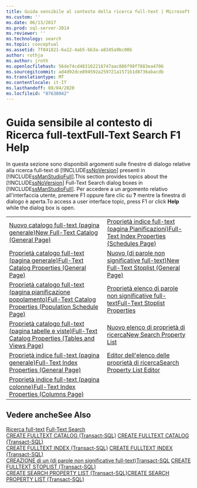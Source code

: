```yaml
---
title: Guida sensibile al contesto della ricerca full-text | Microsoft Docs
ms.custom: ''
ms.date: 06/13/2017
ms.prod: sql-server-2014
ms.reviewer: ''
ms.technology: search
ms.topic: conceptual
ms.assetid: 7f041821-6a12-4ab5-bb3a-a8345a9bc00b
author: rothja
ms.author: jroth
ms.openlocfilehash: 56de74cd483162216747aac806f98f7883ea4706
ms.sourcegitcommit: ad4d92dce894592a259721a1571b1d8736abacdb
ms.translationtype: MT
ms.contentlocale: it-IT
ms.lasthandoff: 08/04/2020
ms.locfileid: "87638042"
---
```

# <a name="full-text-search-f1-help"></a><span data-ttu-id="66bcd-102">Guida sensibile al contesto di Ricerca full-text</span><span class="sxs-lookup"><span data-stu-id="66bcd-102">Full-Text Search F1 Help</span></span>
  <span data-ttu-id="66bcd-103">In questa sezione sono disponibili argomenti sulle finestre di dialogo relative alla ricerca full-text di [!INCLUDE[ssNoVersion](../includes/ssnoversion-md.md)] presenti in [!INCLUDE[ssManStudioFull](../includes/ssmanstudiofull-md.md)].</span><span class="sxs-lookup"><span data-stu-id="66bcd-103">This section provides topics about the [!INCLUDE[ssNoVersion](../includes/ssnoversion-md.md)] Full-Text Search dialog boxes in [!INCLUDE[ssManStudioFull](../includes/ssmanstudiofull-md.md)].</span></span> <span data-ttu-id="66bcd-104">Per accedere a un argomento relativo all'interfaccia utente, premere F1 oppure fare clic su **?** mentre la finestra di dialogo è aperta.</span><span class="sxs-lookup"><span data-stu-id="66bcd-104">To access a user interface topic, press F1 or click **Help** while the dialog box is open.</span></span>  
  
|||  
|-|-|  
|[<span data-ttu-id="66bcd-105">Nuovo catalogo full-text &#40;pagina generale&#41;</span><span class="sxs-lookup"><span data-stu-id="66bcd-105">New Full-Text Catalog &#40;General Page&#41;</span></span>](new-full-text-catalog-general-page.md)|[<span data-ttu-id="66bcd-106">Proprietà indice full-text &#40;pagina Pianificazioni&#41;</span><span class="sxs-lookup"><span data-stu-id="66bcd-106">Full-Text Index Properties &#40;Schedules Page&#41;</span></span>](../../2014/database-engine/full-text-index-properties-schedules-page.md)|  
|[<span data-ttu-id="66bcd-107">Proprietà catalogo full-text &#40;pagina generale&#41;</span><span class="sxs-lookup"><span data-stu-id="66bcd-107">Full-Text Catalog Properties &#40;General Page&#41;</span></span>](../../2014/database-engine/full-text-catalog-properties-general-page.md)|[<span data-ttu-id="66bcd-108">Nuovo &#40;di parole non significative full-text&#41;</span><span class="sxs-lookup"><span data-stu-id="66bcd-108">New Full-Text Stoplist &#40;General Page&#41;</span></span>](../../2014/database-engine/new-full-text-stoplist-general-page.md)|  
|[<span data-ttu-id="66bcd-109">Proprietà catalogo full-text &#40;pagina pianificazione popolamento&#41;</span><span class="sxs-lookup"><span data-stu-id="66bcd-109">Full-Text Catalog Properties &#40;Population Schedule Page&#41;</span></span>](../../2014/database-engine/full-text-catalog-properties-population-schedule-page.md)|[<span data-ttu-id="66bcd-110">Proprietà elenco di parole non significative full-text</span><span class="sxs-lookup"><span data-stu-id="66bcd-110">Full-Text Stoplist Properties</span></span>](../../2014/database-engine/full-text-stoplist-properties.md)|  
|[<span data-ttu-id="66bcd-111">Proprietà catalogo full-text &#40;pagina tabelle e viste&#41;</span><span class="sxs-lookup"><span data-stu-id="66bcd-111">Full-Text Catalog Properties &#40;Tables and Views Page&#41;</span></span>](../../2014/database-engine/full-text-catalog-properties-tables-and-views-page.md)|[<span data-ttu-id="66bcd-112">Nuovo elenco di proprietà di ricerca</span><span class="sxs-lookup"><span data-stu-id="66bcd-112">New Search Property List</span></span>](../../2014/database-engine/new-search-property-list.md)|  
|[<span data-ttu-id="66bcd-113">Proprietà indice full-text &#40;pagina generale&#41;</span><span class="sxs-lookup"><span data-stu-id="66bcd-113">Full-Text Index Properties &#40;General Page&#41;</span></span>](../../2014/database-engine/full-text-index-properties-general-page.md)|[<span data-ttu-id="66bcd-114">Editor dell'elenco delle proprietà di ricerca</span><span class="sxs-lookup"><span data-stu-id="66bcd-114">Search Property List Editor</span></span>](../../2014/database-engine/search-property-list-editor.md)|  
|[<span data-ttu-id="66bcd-115">Proprietà indice full-text &#40;pagina colonne&#41;</span><span class="sxs-lookup"><span data-stu-id="66bcd-115">Full-Text Index Properties &#40;Columns Page&#41;</span></span>](../../2014/database-engine/full-text-index-properties-columns-page.md)||  
  
## <a name="see-also"></a><span data-ttu-id="66bcd-116">Vedere anche</span><span class="sxs-lookup"><span data-stu-id="66bcd-116">See Also</span></span>  
 <span data-ttu-id="66bcd-117">[Ricerca full-text](../relational-databases/search/full-text-search.md) </span><span class="sxs-lookup"><span data-stu-id="66bcd-117">[Full-Text Search](../relational-databases/search/full-text-search.md) </span></span>  
 <span data-ttu-id="66bcd-118">[CREATE FULLTEXT CATALOG &#40;Transact-SQL&#41;](/sql/t-sql/statements/create-fulltext-catalog-transact-sql) </span><span class="sxs-lookup"><span data-stu-id="66bcd-118">[CREATE FULLTEXT CATALOG &#40;Transact-SQL&#41;](/sql/t-sql/statements/create-fulltext-catalog-transact-sql) </span></span>  
 <span data-ttu-id="66bcd-119">[CREATE FULLTEXT INDEX &#40;Transact-SQL&#41;](/sql/t-sql/statements/create-fulltext-index-transact-sql) </span><span class="sxs-lookup"><span data-stu-id="66bcd-119">[CREATE FULLTEXT INDEX &#40;Transact-SQL&#41;](/sql/t-sql/statements/create-fulltext-index-transact-sql) </span></span>  
 <span data-ttu-id="66bcd-120">[CREAZIONE di un &#40;di parole non significative full-text&#41;Transact-SQL](/sql/t-sql/statements/create-fulltext-stoplist-transact-sql) </span><span class="sxs-lookup"><span data-stu-id="66bcd-120">[CREATE FULLTEXT STOPLIST &#40;Transact-SQL&#41;](/sql/t-sql/statements/create-fulltext-stoplist-transact-sql) </span></span>  
 [<span data-ttu-id="66bcd-121">CREATE SEARCH PROPERTY LIST &#40;Transact-SQL&#41;</span><span class="sxs-lookup"><span data-stu-id="66bcd-121">CREATE SEARCH PROPERTY LIST &#40;Transact-SQL&#41;</span></span>](/sql/t-sql/statements/create-search-property-list-transact-sql)  
  
  
